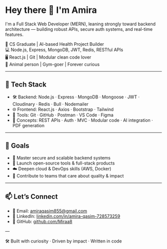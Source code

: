 # Hey there 👋 I'm Amira

I'm a Full Stack Web Developer (MERN), leaning strongly toward backend architecture — building robust APIs, secure auth systems, and real-time features.

🧠 CS Graduate | AI-based Health Project Builder  
💻 Node.js, Express, MongoDB, JWT, Redis, RESTful APIs  
🖥️ React.js | Git | Modular clean code lover  
🐾 Animal person | Gym-goer | Forever curious

---

## 🔧 Tech Stack

- 🛠️ Backend: Node.js · Express · MongoDB · Mongoose · JWT · Cloudinary · Redis · Bull · Nodemailer
- 🌐 Frontend: React.js · Axios · Bootstrap · Tailwind
- 🧪 Tools: Git · GitHub · Postman · VS Code · Figma
- 🧠 Concepts: REST APIs · Auth · MVC · Modular code · AI integration · PDF generation

---

## 🎯 Goals

- 🧱 Master secure and scalable backend systems  
- 🚀 Launch open-source tools & full-stack products  
- ☁️ Deepen cloud & DevOps skills (AWS, Docker)  
- 🤝 Contribute to teams that care about quality & impact

---

## 📫 Let’s Connect

- 📧 Email: amiraqasim855@gmail.com  
- 💼 LinkedIn: [linkedin.com/in/amira-qasim-728573259](https://www.linkedin.com/in/amira-qasim-728573259)  
- 🐙 GitHub: [github.com/Miraa8](https://github.com/Miraa8)

—

🛠 Built with curiosity · Driven by impact · Written in code
